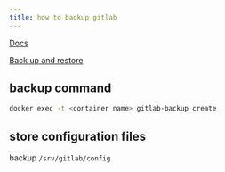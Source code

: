 ```yaml
---
title: how to backup gitlab
---
```


[Docs](https://docs.gitlab.com/ee/administration/backup_restore/backup_gitlab.html?tab=Docker)

[Back up and restore](https://docs.gitlab.com/ee/administration/backup_restore/)

## backup command

```bash
docker exec -t <container name> gitlab-backup create
```

## store configuration files

backup `/srv/gitlab/config`
